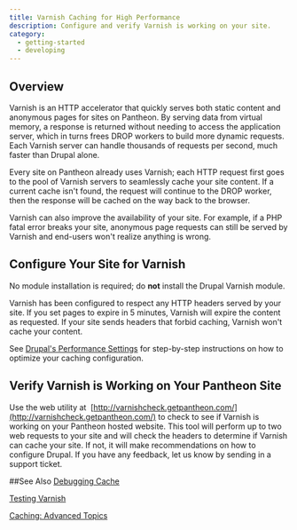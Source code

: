 ```yaml
---
title: Varnish Caching for High Performance
description: Configure and verify Varnish is working on your site.
category:
  - getting-started
  - developing
---
```

## Overview

Varnish is an HTTP accelerator that quickly serves both static content and anonymous pages for sites on Pantheon. By serving data from virtual memory, a response is returned without needing to access the application server, which in turns frees DROP workers to build more dynamic requests. Each Varnish server can handle thousands of requests per second, much faster than Drupal alone.  

Every site on Pantheon already uses Varnish; each HTTP request first goes to the pool of Varnish servers to seamlessly cache your site content. If a current cache isn't found, the request will continue to the DROP worker, then the response will be cached on the way back to the browser.  

Varnish can also improve the availability of your site. For example, if a PHP fatal error breaks your site, anonymous page requests can still be served by Varnish and end-users won't realize anything is wrong.

## Configure Your Site for Varnish

No module installation is required; do **not** install the Drupal Varnish module.  

Varnish has been configured to respect any HTTP headers served by your site. If you set pages to expire in 5 minutes, Varnish will expire the content as requested. If your site sends headers that forbid caching, Varnish won't cache your content.  

See [Drupal's Performance Settings](/docs/articles/drupal/drupal-s-performance-and-caching-settings) for step-by-step instructions on how to optimize your caching configuration.

## Verify Varnish is Working on Your Pantheon Site

Use the web utility at  [http://varnishcheck.getpantheon.com/](http://varnishcheck.getpantheon.com/) to check to see if Varnish is working on your Pantheon hosted website. This tool will perform up to two web requests to your site and will check the headers to determine if Varnish can cache your site. If not, it will make recommendations on how to configure Drupal. If you have any feedback, let us know by sending in a support ticket.

##See Also
[Debugging Cache](/docs/articles/architecture/edge/debugging-cache/)

[Testing Varnish](/docs/articles/architecture/edge/testing-varnish/)

[Caching: Advanced Topics](/docs/articles/architecture/edge/caching-advancedtopics/)
